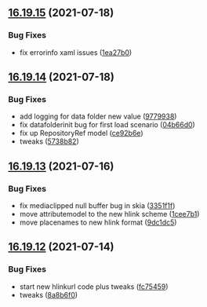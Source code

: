 ## [16.19.15](https://github.com/phandcock/GrampsView/compare/v16.19.14...v16.19.15) (2021-07-18)


### Bug Fixes

* fix errorinfo xaml issues ([1ea27b0](https://github.com/phandcock/GrampsView/commit/1ea27b0d099e56b2b532170501d0152b6c592ab0))



## [16.19.14](https://github.com/phandcock/GrampsView/compare/v16.19.13...v16.19.14) (2021-07-18)


### Bug Fixes

* add logging for data folder new value ([9779938](https://github.com/phandcock/GrampsView/commit/9779938e9f5690f6781f7b5f1c19a9d60a8b3b27))
* fix datafolderinit bug for first load scenario ([04b66d0](https://github.com/phandcock/GrampsView/commit/04b66d03c6212583a4afc9f02cbff6322c88c5bc))
* fix up RepositoryRef model ([ce92b6e](https://github.com/phandcock/GrampsView/commit/ce92b6eb6bf833045186c8ee3744b952ebca57e8))
* tweaks ([5738b82](https://github.com/phandcock/GrampsView/commit/5738b8204da93d4c74a3fb135104b8666b86a8f1))



## [16.19.13](https://github.com/phandcock/GrampsView/compare/v16.19.12...v16.19.13) (2021-07-16)


### Bug Fixes

* fix mediaclipped null buffer bug in skia ([3351f1f](https://github.com/phandcock/GrampsView/commit/3351f1fda0269e27829e68d4e504aacbc8d5d5e7))
* move attributemodel to the new hlink scheme ([1cee7b1](https://github.com/phandcock/GrampsView/commit/1cee7b182006fe8e472d533fafffca73dbc060fd))
* move placenames to new hlink format ([9dc1dc5](https://github.com/phandcock/GrampsView/commit/9dc1dc5fccc61841581fa2c6ce71cc15533df778))



## [16.19.12](https://github.com/phandcock/GrampsView/compare/v16.19.11...v16.19.12) (2021-07-14)


### Bug Fixes

* start new hlinkurl code plus tweaks ([fc75459](https://github.com/phandcock/GrampsView/commit/fc75459f784439d304cd327bc97fe238ccb63d2b))
* tweaks ([8a8b6f0](https://github.com/phandcock/GrampsView/commit/8a8b6f0ee3499f58c14b8c99a62132ad0c493fa7))



